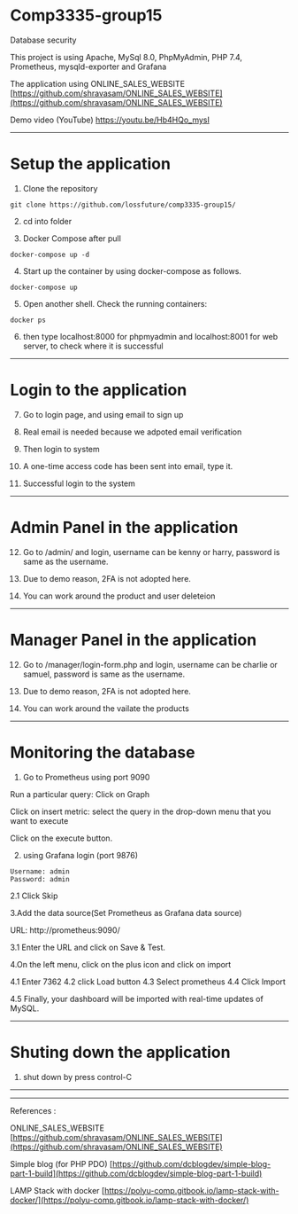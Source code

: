 # Comp3335-group15
Database security

This project is using Apache, MySql 8.0, PhpMyAdmin, PHP 7.4, Prometheus, mysqld-exporter and Grafana

The application using ONLINE_SALES_WEBSITE
[https://github.com/shravasam/ONLINE_SALES_WEBSITE](https://github.com/shravasam/ONLINE_SALES_WEBSITE)


Demo video (YouTube)
https://youtu.be/Hb4HQo_mysI

----
# Setup the application

1. Clone the repository
```
git clone https://github.com/lossfuture/comp3335-group15/
```
2. cd into folder

3. Docker Compose after pull 
```
docker-compose up -d
```
4. Start up the container by using docker-compose as follows.
```
docker-compose up
```
5. Open another shell. Check the running containers:
```
docker ps
```
6. then type localhost:8000 for phpmyadmin and  localhost:8001 for web server, to check where it is successful

----
# Login to the application
7. Go to login page, and using email to sign up

8. Real email is needed because we adpoted email verification

9. Then login to system

10. A one-time access code has been sent into email, type it.

11. Successful login to the system

----
# Admin Panel in the application
12. Go to /admin/ and login, username can be kenny or harry, password is same as the username.

13. Due to demo reason, 2FA is not adopted here.

14. You can work around the product and user deleteion

----
# Manager Panel in the application
12. Go to /manager/login-form.php and login, username can be charlie or samuel, password is same as the username.

13. Due to demo reason, 2FA is not adopted here.

14. You can work around the vailate the products

----
# Monitoring the database
1. Go to Prometheus using port 9090


Run a particular query:
Click on Graph 

Click on insert metric: select the query in the drop-down menu that you want to execute 
 
Click on the execute button.


2. using Grafana login (port 9876) 
```
Username: admin
Password: admin
```
2.1 Click Skip

3.Add the data source(Set Prometheus as Grafana data source)

URL: http://prometheus:9090/

3.1 Enter the URL and click on Save & Test.

4.On the left menu, click on the plus icon and click on import


4.1 Enter 7362 
4.2 click Load button
4.3 Select prometheus
4.4 Click Import

4.5 Finally, your dashboard will be imported with real-time updates of MySQL.


----
# Shuting down the application
1. shut down by press control-C
---




----
References :

ONLINE_SALES_WEBSITE
[https://github.com/shravasam/ONLINE_SALES_WEBSITE](https://github.com/shravasam/ONLINE_SALES_WEBSITE)

Simple blog (for PHP PDO)
[https://github.com/dcblogdev/simple-blog-part-1-build](https://github.com/dcblogdev/simple-blog-part-1-build)

LAMP Stack with docker
[https://polyu-comp.gitbook.io/lamp-stack-with-docker/](https://polyu-comp.gitbook.io/lamp-stack-with-docker/)


